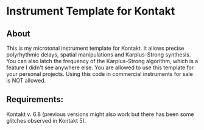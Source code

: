 # Instrument Template for Kontakt
## About
This is my microtonal instrument template for Kontakt. It allows precise polyrhythmic delays, spatial manipulations and Karplus-Strong synthesis. You can also latch the frequency of the Karplus-Strong algorithm, which is a feature I didn't see anywhere else.
You are allowed to use this template for your personal projects. Using this code in commercial instruments for sale is NOT allowed.

## Requirements:
Kontakt v. 6.8 (previous versions might also work but there has been some glitches observed in Kontakt 5).